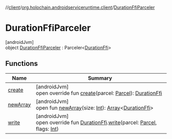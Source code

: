 //[client](../../../index.md)/[org.holochain.androidserviceruntime.client](../index.md)/[DurationFfiParceler](index.md)

# DurationFfiParceler

[androidJvm]\
object [DurationFfiParceler](index.md) : Parceler&lt;[DurationFfi](../-duration-ffi/index.md)&gt;

## Functions

| Name | Summary |
|---|---|
| [create](create.md) | [androidJvm]<br>open override fun [create](create.md)(parcel: [Parcel](https://developer.android.com/reference/kotlin/android/os/Parcel.html)): [DurationFfi](../-duration-ffi/index.md) |
| [newArray](../-app-binder-unauthorized-exception-parceler/index.md#-1206408188%2FFunctions%2F275946699) | [androidJvm]<br>open fun [newArray](../-app-binder-unauthorized-exception-parceler/index.md#-1206408188%2FFunctions%2F275946699)(size: [Int](https://kotlinlang.org/api/core/kotlin-stdlib/kotlin/-int/index.html)): [Array](https://kotlinlang.org/api/core/kotlin-stdlib/kotlin/-array/index.html)&lt;[DurationFfi](../-duration-ffi/index.md)&gt; |
| [write](write.md) | [androidJvm]<br>open override fun [DurationFfi](../-duration-ffi/index.md).[write](write.md)(parcel: [Parcel](https://developer.android.com/reference/kotlin/android/os/Parcel.html), flags: [Int](https://kotlinlang.org/api/core/kotlin-stdlib/kotlin/-int/index.html)) |